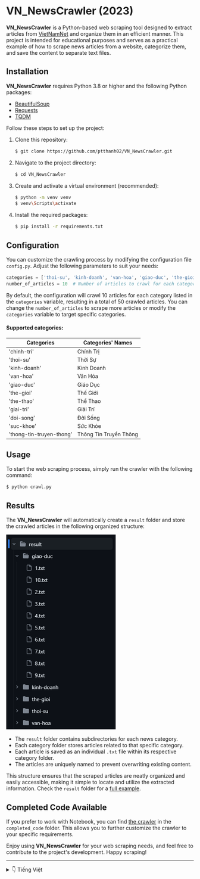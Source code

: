 ﻿# VN_NewsCrawler (2023)

**VN_NewsCrawler** is a Python-based web scraping tool designed to extract articles from [VietNamNet](https://vietnamnet.vn/) and organize them in an efficient manner. This project is intended for educational purposes and serves as a practical example of how to scrape news articles from a website, categorize them, and save the content to separate text files.

## Installation

**VN_NewsCrawler** requires Python 3.8 or higher and the following Python packages:

- [BeautifulSoup](https://pypi.org/project/beautifulsoup4/)
- [Requests](https://pypi.org/project/requests/)
- [TQDM](https://pypi.org/project/tqdm/)

Follow these steps to set up the project:

1. Clone this repository:

   ```bash
   $ git clone https://github.com/ptthanh02/VN_NewsCrawler.git
   ```

2. Navigate to the project directory:

   ```bash
   $ cd VN_NewsCrawler
   ```

3. Create and activate a virtual environment (recommended):

   ```bash
   $ python -m venv venv
   $ venv\Scripts\activate
   ```

4. Install the required packages:

   ```bash
   $ pip install -r requirements.txt
   ```

## Configuration

You can customize the crawling process by modifying the configuration file `config.py`. Adjust the following parameters to suit your needs:

```python
categories = ['thoi-su', 'kinh-doanh', 'van-hoa', 'giao-duc', 'the-gioi'] 
number_of_articles = 10  # Number of articles to crawl for each category
```

By default, the configuration will crawl 10 articles for each category listed in the `categories` variable, resulting in a total of 50 crawled articles. You can change the `number_of_articles` to scrape more articles or modify the `categories` variable to target specific categories.

#### Supported categories:
| **Categories**  | **Categories' Names**        |
| ----------- | ----------- |
| 'chinh-tri' | Chính Trị   |
| 'thoi-su'   | Thời Sự     |
| 'kinh-doanh'| Kinh Doanh  |
| 'van-hoa'   | Văn Hóa     |
| 'giao-duc'  | Giáo Dục    |
| 'the-gioi'  | Thế Giới    |
| 'the-thao'  | Thể Thao    |
| 'giai-tri'   | Giải Trí    |
| 'doi-song'  | Đời Sống    |
| 'suc-khoe'  | Sức Khỏe    |
| 'thong-tin-truyen-thong' | Thông Tin Truyền Thông |

## Usage

To start the web scraping process, simply run the crawler with the following command:

```bash
$ python crawl.py
```

## Results

The **VN_NewsCrawler** will automatically create a `result` folder and store the crawled articles in the following organized structure:

![Result](result/result.png)

- The `result` folder contains subdirectories for each news category.
- Each category folder stores articles related to that specific category.
- Each article is saved as an individual `.txt` file within its respective category folder.
- The articles are uniquely named to prevent overwriting existing content.

This structure ensures that the scraped articles are neatly organized and easily accessible, making it simple to locate and utilize the extracted information. Check the `result` folder for a [full example](https://github.com/ptthanh02/VN_NewsCrawler/tree/main/result).

## Completed Code Available

If you prefer to work with Notebook, you can find [the crawler](https://github.com/ptthanh02/VN_NewsCrawler/blob/main/completed_code/crawler_full.ipynb) in the `completed_code` folder. This allows you to further customize the crawler to your specific requirements.

Enjoy using **VN_NewsCrawler** for your web scraping needs, and feel free to contribute to the project's development. Happy scraping!

<hr>

<details>
   <summary>👇 Tiếng Việt</summary>
   <hr>

# VN_NewsCrawler (2023)

**VN_NewsCrawler** là một công cụ cào dữ liệu dựa trên Python được thiết kế để trích xuất bài báo từ web [VietNamNet](https://vietnamnet.vn/) và tổ chức chúng một cách hiệu quả. Dự án này được thiết kế cho mục đích giáo dục và là một ví dụ thực tế về cách lấy dữ liệu từ các bài báo trên một trang web, phân loại chúng và lưu nội dung vào các tệp văn bản riêng biệt.

## Cài Đặt

**VN_NewsCrawler** yêu cầu Python phiên bản 3.8 trở lên và các gói Python sau:

- [BeautifulSoup](https://pypi.org/project/beautifulsoup4/)
- [Requests](https://pypi.org/project/requests/)
- [TQDM](https://pypi.org/project/tqdm/)

Làm theo các bước sau để thiết lập dự án:

1. Sao chép dự án này:

   ```bash
   $ git clone https://github.com/ptthanh02/VN_NewsCrawler.git
   ```

2. Di chuyển đến thư mục dự án:

   ```bash
   $ cd VN_NewsCrawler
   ```

3. Tạo và kích hoạt môi trường ảo (được khuyến nghị):

   ```bash
   $ python -m venv venv
   $ venv\Scripts\activate
   ```

4. Cài đặt các gói cần thiết:

   ```bash
   $ pip install -r requirements.txt
   ```

## Cấu Hình

Bạn có thể tùy chỉnh quá trình lấy dữ liệu bằng cách sửa tệp cấu hình `config.py`. Điều chỉnh các thông số sau để phù hợp với nhu cầu của bạn:

```python
categories = ['thoi-su', 'kinh-doanh', 'van-hoa', 'giao-duc', 'the-gioi']
number_of_articles = 10  # Số bài báo để lấy dữ liệu cho mỗi danh mục
```

Mặc định, cấu hình sẽ lấy 10 bài báo cho mỗi danh mục được liệt kê trong biến `categories`. Tổng số bài báo lấy được là 50. Nếu bạn muốn lấy nhiều bài báo hơn, bạn có thể thay đổi giá trị của biến `number_of_articles`. Nếu bạn muốn chỉ lấy dữ liệu từ các danh mục cụ thể, bạn có thể sửa biến `categories`.

#### Các danh mục được hỗ trợ:
| **Danh Mục**  | **Tên Danh Mục**        |
| ----------- | ----------- |
| 'chinh-tri' | Chính Trị   |
| 'thoi-su'   | Thời Sự     |
| 'kinh-doanh'| Kinh Doanh  |
| 'van-hoa'   | Văn Hóa     |
| 'giao-duc'  | Giáo Dục    |
| 'the-gioi'  | Thế Giới    |
| 'the-thao'  | Thể Thao    |
| 'giai-tri'   | Giải Trí    |
| 'doi-song'  | Đời Sống    |
| 'suc-khoe'  | Sức Khỏe    |
| 'thong-tin-truyen-thong' | Thông Tin Truyền Thông |

## Sử Dụng

Để khởi động quá trình cào dữ liệu trang web, bạn chỉ cần chạy lệnh sau:
```bash
$ python crawl.py
```

## Kết Quả

**VN_NewsCrawler** sẽ tạo ra một thư mục `result` và lưu trữ các bài báo đã lấy dữ liệu theo cấu trúc sau:

![Kết Quả](result/result.png)

- Thư mục `result` bao gồm các thư mục con đặt tên tương ứng với các danh mục tin tức.
- Mỗi thư mục con chứa các bài báo thuộc danh mục đó.
- Mỗi bài báo được lưu dưới dạng một tệp `.txt` riêng biệt trong thư mục con của nó.
- Mỗi tệp `.txt` được đặt tên theo quy tắc sử dụng các số nguyên liên tiếp như `1.txt`, `2.txt`, `3.txt`,.. để tránh việc ghi đè nội dung đã có sẵn.

Cấu trúc này giúp cho việc sắp xếp và truy xuất các bài báo được lấy dữ liệu một cách dễ dàng và hiệu quả. Bạn có thể xem thư mục `result` để xem ví dụ [hoàn chỉnh](https://github.com/ptthanh02/VN_NewsCrawler/tree/main/result).

## Mã Nguồn Hoàn Chỉnh

Nếu bạn muốn dùng **VN_NewsCrawler** trên Notebook, bạn có thể lấy code hoàn chỉnh [tại đây](https://github.com/ptthanh02/VN_NewsCrawler/blob/main/completed_code/crawler_full.ipynb). Bạn có thể tùy biến crawler lấy dữ liệu theo nhu cầu riêng của mình.

Chúc bạn có những trải nghiệm cào dữ liệu thú vị!
</details>

